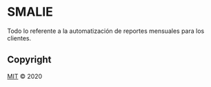 # SMALIE

Todo lo referente a la automatización de reportes mensuales para los clientes.

## Copyright

[MIT](LICENSE) © 2020
